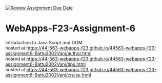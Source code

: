 [![Review Assignment Due Date](https://classroom.github.com/assets/deadline-readme-button-24ddc0f5d75046c5622901739e7c5dd533143b0c8e959d652212380cedb1ea36.svg)](https://classroom.github.com/a/b9NC0g7h)
# WebApps-F23-Assignment-6
Introduction to Java Script and DOM <br>
hosted at https://44-563-webapps-f23.github.io/44563-webapps-f23-assignment6-Battu2002Vani/author.html <br>
hosted at https://44-563-webapps-f23.github.io/44563-webapps-f23-assignment6-Battu2002Vani/tips.html
<br>
hosted at https://44-563-webapps-f23.github.io/44563-webapps-f23-assignment6-Battu2002Vani/cruise.html
<br>


